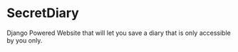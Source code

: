 # SecretDiary
Django Powered Website that will let you save a diary that is only accessible by you only.
